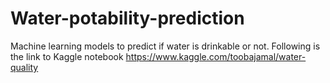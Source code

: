 # Water-potability-prediction
Machine learning models to predict if water is drinkable or not. Following is the link to Kaggle notebook
https://www.kaggle.com/toobajamal/water-quality

